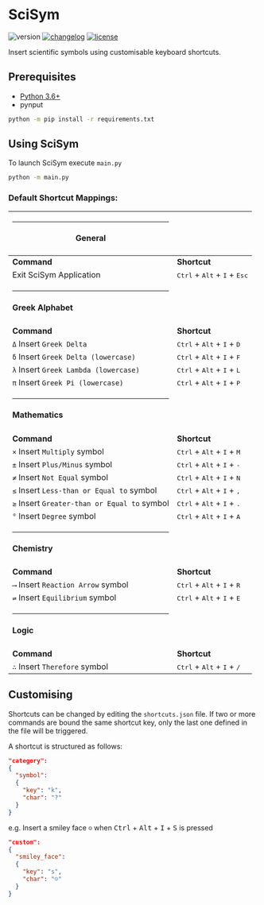 # SciSym
![version](https://img.shields.io/badge/Version-1.2.0-blue)
[![changelog](https://img.shields.io/badge/Changelog-📃-lightgrey)](./CHANGELOG.md)
[![license](https://img.shields.io/badge/License-MIT-default)](./LICENSE)

Insert scientific symbols using customisable keyboard shortcuts.

## Prerequisites
- [Python 3.6+](https://www.python.org/downloads/)
- pynput

```sh
python -m pip install -r requirements.txt
```


## Using SciSym
To launch SciSym execute `main.py`
```sh
python -m main.py
```

### Default Shortcut Mappings:

| <hr><h4>**General** ||
| ------- | -------- |
| **Command** | **Shortcut** |
| Exit SciSym Application | <kbd>Ctrl</kbd> + <kbd>Alt</kbd> + <kbd>I</kbd> + <kbd>Esc</kbd> |
| <hr><h4>**Greek Alphabet** ||
| **Command** | **Shortcut** |
| `Δ` Insert `Greek Delta` | <kbd>Ctrl</kbd> + <kbd>Alt</kbd> + <kbd>I</kbd> + <kbd>D</kbd> |
| `δ` Insert `Greek Delta (lowercase)` | <kbd>Ctrl</kbd> + <kbd>Alt</kbd> + <kbd>I</kbd> + <kbd>F</kbd> |
| `λ` Insert `Greek Lambda (lowercase)` | <kbd>Ctrl</kbd> + <kbd>Alt</kbd> + <kbd>I</kbd> + <kbd>L</kbd> |
| `π` Insert `Greek Pi (lowercase)` | <kbd>Ctrl</kbd> + <kbd>Alt</kbd> + <kbd>I</kbd> + <kbd>P</kbd> |
| <hr><h4>**Mathematics** ||
| **Command** | **Shortcut** |
| `×` Insert `Multiply` symbol | <kbd>Ctrl</kbd> + <kbd>Alt</kbd> + <kbd>I</kbd> + <kbd>M</kbd> |
| `±` Insert `Plus/Minus` symbol | <kbd>Ctrl</kbd> + <kbd>Alt</kbd> + <kbd>I</kbd> + <kbd>-</kbd> |
| `≠` Insert `Not Equal` symbol | <kbd>Ctrl</kbd> + <kbd>Alt</kbd> + <kbd>I</kbd> + <kbd>N</kbd> |
| `≤` Insert `Less-than or Equal to` symbol | <kbd>Ctrl</kbd> + <kbd>Alt</kbd> + <kbd>I</kbd> + <kbd>,</kbd> |
| `≥` Insert `Greater-than or Equal to` symbol | <kbd>Ctrl</kbd> + <kbd>Alt</kbd> + <kbd>I</kbd> + <kbd>.</kbd> |
| `°` Insert `Degree` symbol | <kbd>Ctrl</kbd> + <kbd>Alt</kbd> + <kbd>I</kbd> + <kbd>A</kbd> |
| <hr><h4>**Chemistry** ||
| **Command** | **Shortcut** |
| `⟶` Insert `Reaction Arrow` symbol | <kbd>Ctrl</kbd> + <kbd>Alt</kbd> + <kbd>I</kbd> + <kbd>R</kbd> |
| `⇌` Insert `Equilibrium` symbol | <kbd>Ctrl</kbd> + <kbd>Alt</kbd> + <kbd>I</kbd> + <kbd>E</kbd> |
| <hr><h4>**Logic** ||
| **Command** | **Shortcut** |
| `∴` Insert `Therefore` symbol | <kbd>Ctrl</kbd> + <kbd>Alt</kbd> + <kbd>I</kbd> + <kbd>/</kbd> |

## Customising
Shortcuts can be changed by editing the `shortcuts.json` file. If two or more commands are bound the same shortcut key, only the last one defined in the file will be triggered.

A shortcut is structured as follows:
```json
"category":
{
  "symbol":
  {
    "key": "k",
    "char": "?"
  }
}
```

e.g. Insert a smiley face `☺` when <kbd>Ctrl</kbd> + <kbd>Alt</kbd> + <kbd>I</kbd> + <kbd>S</kbd> is pressed
```json
"custom":
{
  "smiley_face":
  {
    "key": "s",
    "char": "☺"
  }
}
```
